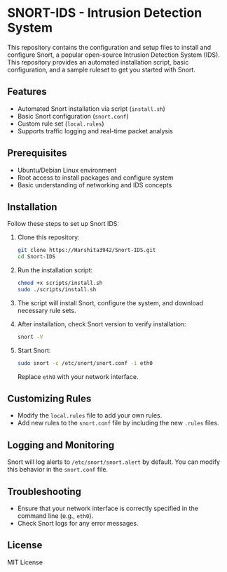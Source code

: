 # SNORT-IDS - Intrusion Detection System

This repository contains the configuration and setup files to install and configure Snort, a popular open-source Intrusion Detection System (IDS). This repository provides an automated installation script, basic configuration, and a sample ruleset to get you started with Snort.

## Features
- Automated Snort installation via script (`install.sh`)
- Basic Snort configuration (`snort.conf`)
- Custom rule set (`local.rules`)
- Supports traffic logging and real-time packet analysis

## Prerequisites
- Ubuntu/Debian Linux environment
- Root access to install packages and configure system
- Basic understanding of networking and IDS concepts

## Installation

Follow these steps to set up Snort IDS:

1. Clone this repository:
    ```bash
    git clone https://Harshita3942/Snort-IDS.git
    cd Snort-IDS
    ```

2. Run the installation script:
    ```bash
    chmod +x scripts/install.sh
    sudo ./scripts/install.sh
    ```

3. The script will install Snort, configure the system, and download necessary rule sets.

4. After installation, check Snort version to verify installation:
    ```bash
    snort -V
    ```

5. Start Snort:
    ```bash
    sudo snort -c /etc/snort/snort.conf -i eth0
    ```

   Replace `eth0` with your network interface.

## Customizing Rules
- Modify the `local.rules` file to add your own rules.
- Add new rules to the `snort.conf` file by including the new `.rules` files.

## Logging and Monitoring
Snort will log alerts to `/etc/snort/snort.alert` by default. You can modify this behavior in the `snort.conf` file.

## Troubleshooting
- Ensure that your network interface is correctly specified in the command line (e.g., `eth0`).
- Check Snort logs for any error messages.

## License
MIT License
